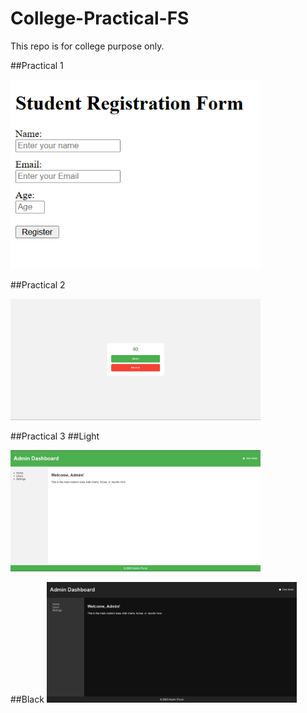 # College-Practical-FS
This repo is for college purpose only.

##Practical 1

<img src="/Proofs/Screenshots/Practical 1.png" alt="Practical 1" width="400px">

##Practical 2

<img src="/Proofs/Screenshots/Practical 2.png" alt="Practical 1" width="400px">

##Practical 3
##Light

<img src="/Proofs/Screenshots/Practical 3.png" alt="Practical 1" width="400px">

##Black
<img src="/Proofs/Screenshots/Practical 3 (Black).png" alt="Practical 1" width="400px">
